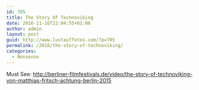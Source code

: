 ```yaml
---
id: 705
title: The Story Of Technoviking
date: 2016-11-16T22:04:55+01:00
author: admin
layout: post
guid: http://www.lustauffotos.com/?p=705
permalink: /2016/the-story-of-technoviking/
categories:
  - Nonsense
---
```

Must See: <http://berliner-filmfestivals.de/video/the-story-of-technoviking-von-matthias-fritsch-achtung-berlin-2015>